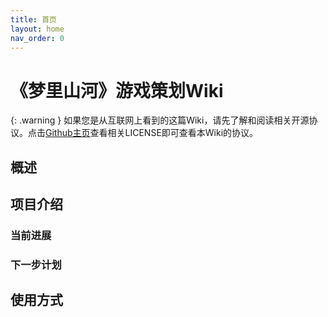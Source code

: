 ```yaml
---
title: 首页
layout: home
nav_order: 0
---
```


# 《梦里山河》游戏策划Wiki

{: .warning }
如果您是从互联网上看到的这篇Wiki，请先了解和阅读相关开源协议。点击[Github主页](https://github.com/mlshproject/mlshproject.github.io)查看相关LICENSE即可查看本Wiki的协议。

## 概述

## 项目介绍

### 当前进展

### 下一步计划

## 使用方式

